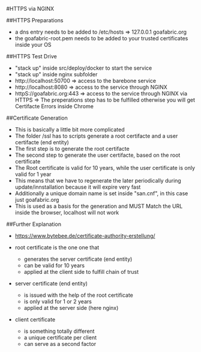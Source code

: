 #HTTPS via NGINX

##HTTPS Preparations
- a dns entry needs to be added to /etc/hosts
=> 127.0.0.1 goafabric.org
- the goafabric-root.pem needs to be added to your trusted certificates inside your OS

##HTTPS Test Drive
- "stack up" inside src/deploy/docker to start the service
- "stack up" inside nginx subfolder
- http://localhost:50700 => access to the barebone service
- http://localhost:8080  => access to the service through NGINX
- httpS://goafabric.org:443  => access to the service through NGINX via HTTPS
=> The preperations step has to be fulfilled otherwise you will get Certifacte Errors inside Chrome

##Certificate Generation
- This is basically a little bit more complicated
- The folder /ssl has to scripts generate a root certifacte and a user certifacte (end entity)
- The first step is to generate the root certifacte
- The second step to generate the user certifacte, based on the root certificate
- The Root certificate is valid for 10 years, while the user certificate is only valid for 1 year
- This means that we have to regenerate the later periodically during update/innstallation
because it will expire very fast
- Additionally a unique domain name is set inside "san.cnf", in this case just goafabric.org
- This is used as a basis for the generation and MUST Match the URL inside the browser, localhost will not work

##Further Explanation
- https://www.bytebee.de/certificate-authority-erstellung/
- root certificate is the one one that
    - generates the server certificate (end entity)
    - can be valid for 10 years
    - applied at the client side to fulfill chain of trust

- server certificate (end entity)
    - is issued with the help of the root certificate
    - is only valid for 1 or 2 years
    - applied at the server side (here nginx)

- client certificate
    - is something totally different
    - a unique certificate per client
    - can serve as a second factor
